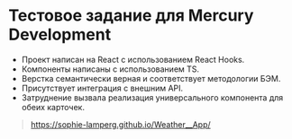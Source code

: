 # Тестовое задание для Mercury Development

* Проект написан на React с использованием React Hooks.
* Компоненты написаны с использованием TS.
* Верстка семантически верная и соответствует методологии БЭМ.
* Присутствует интеграция с внешним API.
* Затруднение вызвала реализация универсального компонента для обеих карточек.
>https://sophie-lamperg.github.io/Weather__App/